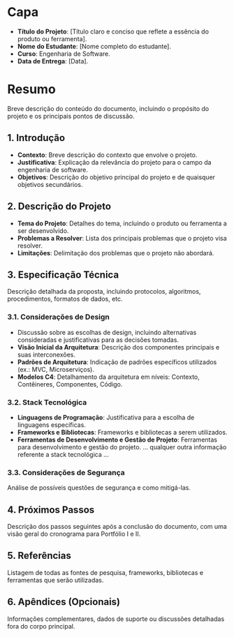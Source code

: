 # Capa

- **Título do Projeto**: [Título claro e conciso que reflete a essência do produto ou ferramenta].
- **Nome do Estudante**: [Nome completo do estudante].
- **Curso**: Engenharia de Software.
- **Data de Entrega**: [Data].

# Resumo

Breve descrição do conteúdo do documento, incluindo o propósito do projeto e os principais pontos de discussão.

## 1. Introdução

- **Contexto**: Breve descrição do contexto que envolve o projeto.
- **Justificativa**: Explicação da relevância do projeto para o campo da engenharia de software.
- **Objetivos**: Descrição do objetivo principal do projeto e de quaisquer objetivos secundários.

## 2. Descrição do Projeto

- **Tema do Projeto**: Detalhes do tema, incluindo o produto ou ferramenta a ser desenvolvido.
- **Problemas a Resolver**: Lista dos principais problemas que o projeto visa resolver.
- **Limitações**: Delimitação dos problemas que o projeto não abordará.

## 3. Especificação Técnica

Descrição detalhada da proposta, incluindo protocolos, algoritmos, procedimentos, formatos de dados, etc.

### 3.1. Considerações de Design

- Discussão sobre as escolhas de design, incluindo alternativas consideradas e justificativas para as decisões tomadas.
- **Visão Inicial da Arquitetura**: Descrição dos componentes principais e suas interconexões.
- **Padrões de Arquitetura**: Indicação de padrões específicos utilizados (ex.: MVC, Microserviços).
- **Modelos C4**: Detalhamento da arquitetura em níveis: Contexto, Contêineres, Componentes, Código.

### 3.2. Stack Tecnológica

- **Linguagens de Programação**: Justificativa para a escolha de linguagens específicas.
- **Frameworks e Bibliotecas**: Frameworks e bibliotecas a serem utilizados.
- **Ferramentas de Desenvolvimento e Gestão de Projeto**: Ferramentas para desenvolvimento e gestão do projeto.
... qualquer outra informação referente a stack tecnológica ...

### 3.3. Considerações de Segurança

Análise de possíveis questões de segurança e como mitigá-las.

## 4. Próximos Passos

Descrição dos passos seguintes após a conclusão do documento, com uma visão geral do cronograma para Portfólio I e II.

## 5. Referências

Listagem de todas as fontes de pesquisa, frameworks, bibliotecas e ferramentas que serão utilizadas.

## 6. Apêndices (Opcionais)

Informações complementares, dados de suporte ou discussões detalhadas fora do corpo principal.

